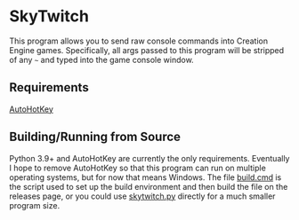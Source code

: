 # SkyTwitch
This program allows you to send raw console commands into Creation Engine games. Specifically, all args passed to this program will be stripped of any `~` and typed into the game console window.
## Requirements
[AutoHotKey](https://www.autohotkey.com/)
## Building/Running from Source
Python 3.9+ and AutoHotKey are currently the only requirements. Eventually I hope to remove AutoHotKey so that this program can run on multiple operating systems, but for now that means Windows. The file [build.cmd](https://github.com/josephsmendoza/skytwitch/blob/master/build.cmd) is the script used to set up the build environment and then build the file on the releases page, or you could use [skytwitch.py](https://github.com/josephsmendoza/skytwitch/blob/master/skytwitch.py) directly for a much smaller program size.